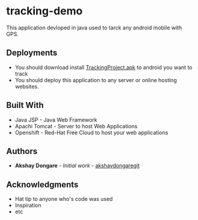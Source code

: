 # tracking-demo

This application devloped in java used to tarck any android mobile with GPS.

## Deployments

* You should download install [TrackingProject.apk](https://github.com/akshaydongaregit/tracking-demo/blob/master/TracingProject.apk) to android you want to track
* You should deploy this application to any server or online hosting websites.

## Built With

* Java JSP - Java Web Framework
* Apachi Tomcat - Server to host Web Applications
* Openshift - Red-Hat Free Cloud to host your web applications
## Authors

* **Akshay Dongare** - *Initial work* - [akshaydongaregit](https://github.com/akshaydongaregit)

## Acknowledgments

* Hat tip to anyone who's code was used
* Inspiration
* etc
